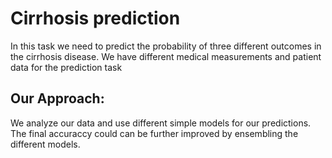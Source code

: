 # Cirrhosis prediction
In this task we need to predict the probability of three different outcomes in the cirrhosis disease. We have different medical measurements and patient data for the prediction task
## Our Approach:
We analyze our data and use different simple models for our predictions. The final accuraccy could can be further improved by ensembling the different models.
